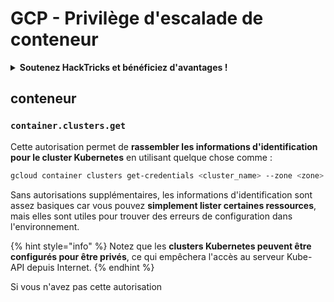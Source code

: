 # GCP - Privilège d'escalade de conteneur

<details>

<summary><strong>Soutenez HackTricks et bénéficiez d'avantages !</strong></summary>

* Si vous souhaitez voir votre **entreprise annoncée dans HackTricks** ou si vous souhaitez accéder à la **dernière version de PEASS ou télécharger HackTricks en PDF**, consultez les [**PLANS D'ABONNEMENT**](https://github.com/sponsors/carlospolop) !
* Obtenez le [**swag officiel PEASS & HackTricks**](https://peass.creator-spring.com)
* Découvrez [**The PEASS Family**](https://opensea.io/collection/the-peass-family), notre collection d'[**NFTs**](https://opensea.io/collection/the-peass-family) exclusifs
* **Rejoignez le** 💬 [**groupe Discord**](https://discord.gg/hRep4RUj7f) ou le [**groupe Telegram**](https://t.me/peass) ou **suivez** moi sur **Twitter** 🐦 [**@carlospolopm**](https://twitter.com/carlospolopm).
* **Partagez vos astuces de piratage en soumettant des PR aux** référentiels Github [**HackTricks**](https://github.com/carlospolop/hacktricks) et [**HackTricks Cloud**](https://github.com/carlospolop/hacktricks-cloud).

</details>

## conteneur

### `container.clusters.get`

Cette autorisation permet de **rassembler les informations d'identification pour le cluster Kubernetes** en utilisant quelque chose comme :

```bash
gcloud container clusters get-credentials <cluster_name> --zone <zone>
```

Sans autorisations supplémentaires, les informations d'identification sont assez basiques car vous pouvez **simplement lister certaines ressources**, mais elles sont utiles pour trouver des erreurs de configuration dans l'environnement.

{% hint style="info" %}
Notez que les **clusters Kubernetes peuvent être configurés pour être privés**, ce qui empêchera l'accès au serveur Kube-API depuis Internet.
{% endhint %}

Si vous n'avez pas cette autorisation